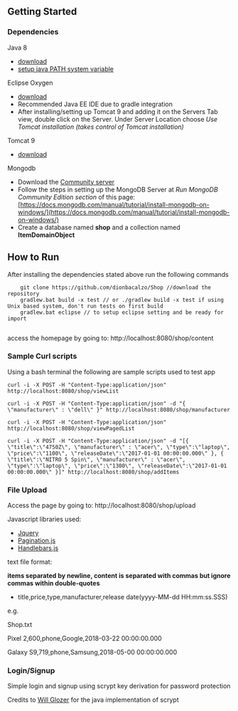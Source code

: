 
## Getting Started

### Dependencies

Java 8
 * [download](http://www.oracle.com/technetwork/java/javase/downloads/jdk8-downloads-2133151.html)
 * [setup java PATH system variable](https://www.java.com/en/download/help/path.xml)

Eclipse Oxygen
 * [download](http://www.eclipse.org/downloads/packages/eclipse-ide-java-ee-developers/oxygen2)
 * Recommended Java EE IDE due to gradle integration
 * After installing/setting up Tomcat 9 and adding it on the Servers Tab view, double click on the Server. Under Server Location choose *Use Tomcat installation (takes control of Tomcat installation)* 

Tomcat 9
 * [download](https://tomcat.apache.org/download-90.cgi)
	
Mongodb 
 * Download the [Community server](https://www.mongodb.com/download-center?jmp=nav#community)
 * Follow the steps in setting up the MongoDB Server at *Run MongoDB Community Edition section* of this page: [https://docs.mongodb.com/manual/tutorial/install-mongodb-on-windows/](https://docs.mongodb.com/manual/tutorial/install-mongodb-on-windows/)	
 * Create a database named **shop** and a collection named **ItemDomainObject**

## How to Run

After installing the dependencies stated above run the following commands

```
	git clone https://github.com/dionbacalzo/Shop //download the repository
	gradlew.bat build -x test // or ./gradlew build -x test if using Unix based system, don't run tests on first build
	gradlew.bat eclipse // to setup eclipse setting and be ready for import
	
```
access the homepage by going to: http://localhost:8080/shop/content

### Sample Curl scripts

Using a bash terminal the following are sample scripts used to test app

```
curl -i -X POST -H "Content-Type:application/json" http://localhost:8080/shop/viewList

curl -i -X POST -H "Content-Type:application/json" -d "{  \"manufacturer\" : \"dell\" }" http://localhost:8080/shop/manufacturer

curl -i -X POST -H "Content-Type:application/json" http://localhost:8080/shop/viewPagedList

curl -i -X POST -H "Content-Type:application/json" -d "[{ \"title\":\"4750Z\", \"manufacturer\" : \"acer\", \"type\":\"laptop\", \"price\":\"1100\", \"releaseDate\":\"2017-01-01 00:00:00.000\" }, { \"title\":\"NITRO 5 Spin\", \"manufacturer\" : \"acer\", \"type\":\"laptop\", \"price\":\"1300\", \"releaseDate\":\"2017-01-01 00:00:00.000\" }]" http://localhost:8080/shop/addItems
```

### File Upload

Access the page by going to: http://localhost:8080/shop/upload

Javascript libraries used:
 - [Jquery](https://jquery.com/)
 - [Pagination.js](http://pagination.js.org/)
 - [Handlebars.js](https://handlebarsjs.com/)

text file format: 

**items separated by newline, content is separated with commas but ignore commas within double-quotes**
 - title,price,type,manufacturer,release date(yyyy-MM-dd HH:mm:ss.SSS)

e.g.

Shop.txt

Pixel 2,600,phone,Google,2018-03-22 00:00:00.000

Galaxy S9,719,phone,Samsung,2018-05-00 00:00:00.000 

### Login/Signup

Simple login and signup using scrypt key derivation for password protection 

Credits to [Will Glozer](https://github.com/wg/scrypt) for the java implementation of scrypt
 